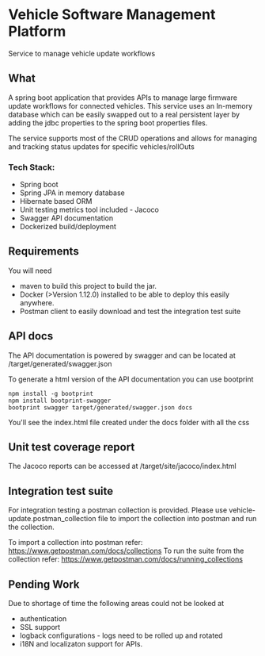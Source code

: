 # Vehicle Software Management Platform
Service to manage vehicle update workflows

## What

A spring boot application that provides APIs to manage large firmware update workflows for connected vehicles.
This service uses an In-memory database which can be easily swapped out to a real persistent layer by adding the jdbc
properties to the spring boot properties files.

The service supports most of the CRUD operations and allows for managing and tracking status updates for specific vehicles/rollOuts

### Tech Stack:
- Spring boot
- Spring JPA in memory database
- Hibernate based ORM
- Unit testing metrics tool included - Jacoco
- Swagger API documentation
- Dockerized build/deployment

## Requirements

You will need
- maven to build this project to build the jar.
- Docker (>Version 1.12.0) installed to be able to deploy this easily anywhere.
- Postman client to easily download and test the integration test suite


## API docs

The API documentation is powered by swagger and can be located at /target/generated/swagger.json

To generate a html version of the API documentation you can use bootprint

```
npm install -g bootprint
npm install bootprint-swagger 
bootprint swagger target/generated/swagger.json docs
```
You'll see the index.html file created under the docs folder with all the css

## Unit test coverage report

The Jacoco reports can be accessed at /target/site/jacoco/index.html

## Integration test suite

For integration testing a postman collection is provided. Please use vehicle-update.postman_collection file to import the
collection into postman and run the collection.

To import a collection into postman refer: https://www.getpostman.com/docs/collections
To run the suite from the collection refer: https://www.getpostman.com/docs/running_collections

## Pending Work

Due to shortage of time the following areas could not be looked at 

- authentication
- SSL support
- logback configurations - logs need to be rolled up and rotated
- i18N and localizaton support for APIs. 

 

